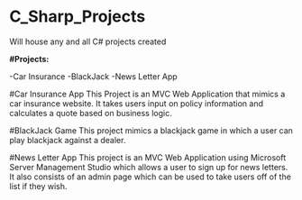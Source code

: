 # C_Sharp_Projects
Will house any and all C# projects created


**#Projects:**

-Car Insurance
-BlackJack
-News Letter App


#Car Insurance App
This Project is an MVC Web Application that mimics a car insurance website. It takes users input on policy information and calculates a quote based on business logic.

#BlackJack Game 
This project mimics a blackjack game in which a user can play blackjack against a dealer.

#News Letter App
This project is an MVC Web Application using Microsoft Server Management Studio which allows a user to sign up for news letters. It also consists of an admin page which can be used to take users off of the list if they wish.
